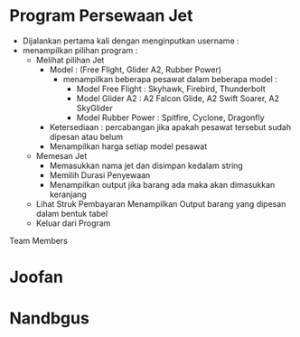 # Program Persewaan Jet

- Dijalankan pertama kali dengan menginputkan username :
- menampilkan pilihan program :
  - Melihat pilihan Jet
    - Model : (Free Flight, Glider A2, Rubber Power)
      - menampilkan beberapa pesawat dalam beberapa model :
        - Model Free Flight : Skyhawk, Firebird, Thunderbolt
        - Model Glider A2 : A2 Falcon Glide, A2 Swift Soarer, A2 SkyGlider
        - Model Rubber Power : Spitfire, Cyclone, Dragonfly
    - Ketersediaan : percabangan jika apakah pesawat tersebut sudah dipesan atau belum
    - Menampilkan harga setiap model pesawat
  - Memesan Jet
    - Memasukkan nama jet dan disimpan kedalam string
    - Memilih Durasi Penyewaan
    - Menampilkan output jika barang ada maka akan dimasukkan keranjang
  - Lihat Struk Pembayaran
    Menampilkan Output barang yang dipesan dalam bentuk tabel
  - Keluar dari Program

Team Members

# Joofan

# Nandbgus
